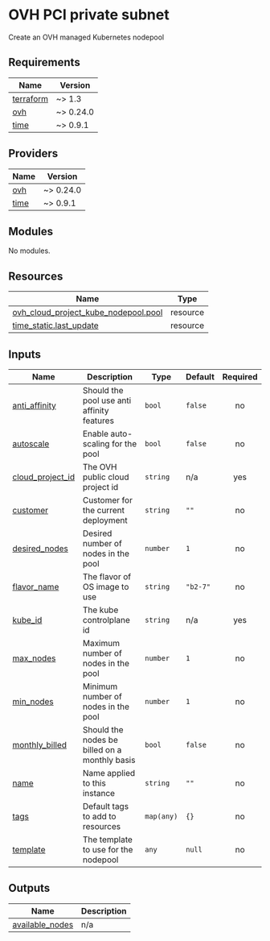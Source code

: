 # OVH PCI private subnet

Create an OVH managed Kubernetes nodepool

<!-- BEGINNING OF PRE-COMMIT-TERRAFORM DOCS HOOK -->
## Requirements

| Name | Version |
|------|---------|
| <a name="requirement_terraform"></a> [terraform](#requirement\_terraform) | ~> 1.3 |
| <a name="requirement_ovh"></a> [ovh](#requirement\_ovh) | ~> 0.24.0 |
| <a name="requirement_time"></a> [time](#requirement\_time) | ~> 0.9.1 |

## Providers

| Name | Version |
|------|---------|
| <a name="provider_ovh"></a> [ovh](#provider\_ovh) | ~> 0.24.0 |
| <a name="provider_time"></a> [time](#provider\_time) | ~> 0.9.1 |

## Modules

No modules.

## Resources

| Name | Type |
|------|------|
| [ovh_cloud_project_kube_nodepool.pool](https://registry.terraform.io/providers/ovh/ovh/latest/docs/resources/cloud_project_kube_nodepool) | resource |
| [time_static.last_update](https://registry.terraform.io/providers/hashicorp/time/latest/docs/resources/static) | resource |

## Inputs

| Name | Description | Type | Default | Required |
|------|-------------|------|---------|:--------:|
| <a name="input_anti_affinity"></a> [anti\_affinity](#input\_anti\_affinity) | Should the pool use anti affinity features | `bool` | `false` | no |
| <a name="input_autoscale"></a> [autoscale](#input\_autoscale) | Enable auto-scaling for the pool | `bool` | `false` | no |
| <a name="input_cloud_project_id"></a> [cloud\_project\_id](#input\_cloud\_project\_id) | The OVH public cloud project id | `string` | n/a | yes |
| <a name="input_customer"></a> [customer](#input\_customer) | Customer for the current deployment | `string` | `""` | no |
| <a name="input_desired_nodes"></a> [desired\_nodes](#input\_desired\_nodes) | Desired number of nodes in the pool | `number` | `1` | no |
| <a name="input_flavor_name"></a> [flavor\_name](#input\_flavor\_name) | The flavor of OS image to use | `string` | `"b2-7"` | no |
| <a name="input_kube_id"></a> [kube\_id](#input\_kube\_id) | The kube controlplane id | `string` | n/a | yes |
| <a name="input_max_nodes"></a> [max\_nodes](#input\_max\_nodes) | Maximum number of nodes in the pool | `number` | `1` | no |
| <a name="input_min_nodes"></a> [min\_nodes](#input\_min\_nodes) | Minimum number of nodes in the pool | `number` | `1` | no |
| <a name="input_monthly_billed"></a> [monthly\_billed](#input\_monthly\_billed) | Should the nodes be billed on a monthly basis | `bool` | `false` | no |
| <a name="input_name"></a> [name](#input\_name) | Name applied to this instance | `string` | `""` | no |
| <a name="input_tags"></a> [tags](#input\_tags) | Default tags to add to resources | `map(any)` | `{}` | no |
| <a name="input_template"></a> [template](#input\_template) | The template to use for the nodepool | `any` | `null` | no |

## Outputs

| Name | Description |
|------|-------------|
| <a name="output_available_nodes"></a> [available\_nodes](#output\_available\_nodes) | n/a |
<!-- END OF PRE-COMMIT-TERRAFORM DOCS HOOK -->
